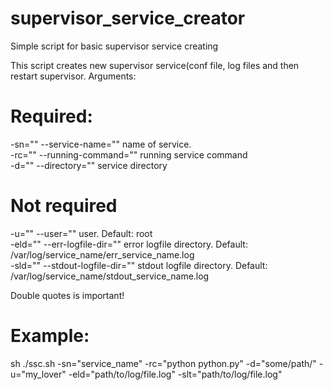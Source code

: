 # supervisor_service_creator
Simple script for basic supervisor service creating

This script creates new supervisor service(conf file, log files and then restart supervisor. Arguments:

# Required: 
-sn="" --service-name="" name of service. <br/>
-rc="" --running-command="" running service command <br/>
-d="" --directory="" service directory <br/>
# Not required
-u="" --user="" user. Default: root <br/>
-eld="" --err-logfile-dir="" error logfile directory. Default: /var/log/service_name/err_service_name.log <br/>
-sld="" --stdout-logfile-dir="" stdout logfile directory. Default: /var/log/service_name/stdout_service_name.log <br/>

Double quotes is important!

# Example:
sh ./ssc.sh -sn="service_name" -rc="python python.py" -d="some/path/" -u="my_lover" -eld="path/to/log/file.log" -slt="path/to/log/file.log"
